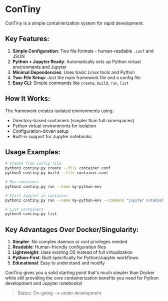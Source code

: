 # ConTiny
ConTiny is a simple containerization system for rapid development.

## Key Features:

1. **Simple Configuration**: Two file formats - human-readable `.conf` and JSON
2. **Python + Jupyter Ready**: Automatically sets up Python virtual environments and Jupyter
3. **Minimal Dependencies**: Uses basic Linux tools and Python
4. **Two-File Setup**: Just the main framework file and a config file
5. **Easy CLI**: Simple commands like `create`, `build`, `run`, `list`

## How It Works:

The framework creates isolated environments using:
- Directory-based containers (simpler than full namespaces)
- Python virtual environments for isolation
- Configuration-driven setup
- Built-in support for Jupyter notebooks

## Usage Examples:

```bash
# Create from config file
python3 continy.py create --file container.conf
python3 continy.py build --file container.conf

# Run container
python3 continy.py run --name my-python-env

# Start Jupyter in container
python3 continy.py run --name my-python-env --command "jupyter notebook --ip=0.0.0.0 --allow-root"

# List containers
python3 continy.py list
```

## Key Advantages Over Docker/Singularity:

1. **Simpler**: No complex daemon or root privileges needed
2. **Readable**: Human-friendly configuration files
3. **Lightweight**: Uses existing OS instead of full virtualization
4. **Python-First**: Built specifically for Python/Jupyter workflows
5. **Educational**: Easy to understand and modify

ConTiny gives you a solid starting point that's much simpler than Docker while still providing the core containerization benefits you need for Python development and Jupyter notebooks!

> Status: On-going --> under development
